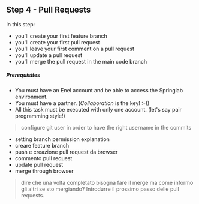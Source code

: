 ## Step 4 - Pull Requests
In this step:
* you'll create your first feature branch
* you'll create your first pull request
* you'll leave your first comment on a pull request
* you'll update a pull request
* you'll merge the pull request in the main code branch

##### Prerequisites
* You must have an Enel account and be able to access the Springlab environment.
* You must have a partner. (*Collaboration* is the key! :-))
* All this task must be executed with only one account. (let's say pair programming style!)

> configure git user in order to have the right username in the commits

* setting branch permission explanation
* creare feature branch
* push e creazione pull request da browser
* commento pull request
* update pull request
* merge through browser 

> dire che una volta completato bisogna fare il merge ma come informo gli altri se sto mergiando? Introdurre il prossimo passo delle pull requests.
